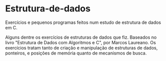 # Estrutura-de-dados
Exercícios e pequenos programas feitos num estudo de estrutura de dados em C.

Alguns dentre os exercícios de estruturas de dados que fiz. Baseados no livro "Estrutura de Dados com Algoritmos e C", por Marcos Laureano. Os exercícios tratam tanto de criação e manipulação de estruturas de dados, ponteiros, e posições de memória quanto de mecanismos de busca.
